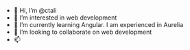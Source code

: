 - 👋 Hi, I’m @ctali
- 👀 I’m interested in web development
- 🌱 I’m currently learning Angular. I am experienced in Aurelia
- 💞️ I’m looking to collaborate on web development
- 📫 

<!---
ctali/ctali is a ✨ special ✨ repository because its `README.md` (this file) appears on your GitHub profile.
You can click the Preview link to take a look at your changes.
--->
